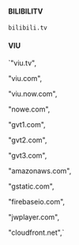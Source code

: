 #### BILIBILITV
`bilibili.tv`

#### VIU
`"viu.tv",

"viu.com",

"viu.now.com",

"nowe.com",

"gvt1.com",

"gvt2.com",

"gvt3.com",

"amazonaws.com",

"gstatic.com",

"firebaseio.com",

"jwplayer.com",

"cloudfront.net",`